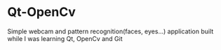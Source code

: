 Qt-OpenCv
=========

Simple webcam and pattern recognition(faces, eyes...) application built while I was learning Qt, OpenCv and Git

